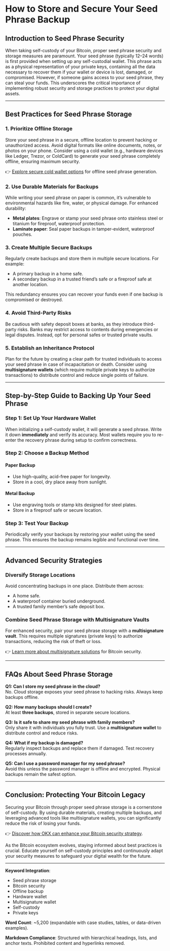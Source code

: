 # How to Store and Secure Your Seed Phrase Backup  

## Introduction to Seed Phrase Security  

When taking self-custody of your Bitcoin, proper seed phrase security and storage measures are paramount. Your seed phrase (typically 12–24 words) is first provided when setting up any self-custodial wallet. This phrase acts as a physical representation of your private keys, containing all the data necessary to recover them if your wallet or device is lost, damaged, or compromised. However, if someone gains access to your seed phrase, they can steal your funds. This underscores the critical importance of implementing robust security and storage practices to protect your digital assets.  

---

## Best Practices for Seed Phrase Storage  

### 1. Prioritize Offline Storage  

Store your seed phrase in a secure, offline location to prevent hacking or unauthorized access. Avoid digital formats like online documents, notes, or photos on your phone. Consider using a cold wallet (e.g., hardware devices like Ledger, Trezor, or ColdCard) to generate your seed phrase completely offline, ensuring maximum security.  

👉 [Explore secure cold wallet options](https://bit.ly/okx-bonus) for offline seed phrase generation.  

### 2. Use Durable Materials for Backups  

While writing your seed phrase on paper is common, it’s vulnerable to environmental hazards like fire, water, or physical damage. For enhanced durability:  
- **Metal plates**: Engrave or stamp your seed phrase onto stainless steel or titanium for fireproof, waterproof protection.  
- **Laminate paper**: Seal paper backups in tamper-evident, waterproof pouches.  

### 3. Create Multiple Secure Backups  

Regularly create backups and store them in multiple secure locations. For example:  
- A primary backup in a home safe.  
- A secondary backup in a trusted friend’s safe or a fireproof safe at another location.  

This redundancy ensures you can recover your funds even if one backup is compromised or destroyed.  

### 4. Avoid Third-Party Risks  

Be cautious with safety deposit boxes at banks, as they introduce third-party risks. Banks may restrict access to contents during emergencies or legal disputes. Instead, opt for personal safes or trusted private vaults.  

### 5. Establish an Inheritance Protocol  

Plan for the future by creating a clear path for trusted individuals to access your seed phrase in case of incapacitation or death. Consider using **multisignature wallets** (which require multiple private keys to authorize transactions) to distribute control and reduce single points of failure.  

---

## Step-by-Step Guide to Backing Up Your Seed Phrase  

### Step 1: Set Up Your Hardware Wallet  

When initializing a self-custody wallet, it will generate a seed phrase. Write it down **immediately** and verify its accuracy. Most wallets require you to re-enter the recovery phrase during setup to confirm correctness.  

### Step 2: Choose a Backup Method  

#### **Paper Backup**  
- Use high-quality, acid-free paper for longevity.  
- Store in a cool, dry place away from sunlight.  

#### **Metal Backup**  
- Use engraving tools or stamp kits designed for steel plates.  
- Store in a fireproof safe or secure location.  

### Step 3: Test Your Backup  

Periodically verify your backups by restoring your wallet using the seed phrase. This ensures the backup remains legible and functional over time.  

---

## Advanced Security Strategies  

### Diversify Storage Locations  

Avoid concentrating backups in one place. Distribute them across:  
- A home safe.  
- A waterproof container buried underground.  
- A trusted family member’s safe deposit box.  

### Combine Seed Phrase Storage with Multisignature Vaults  

For enhanced security, pair your seed phrase storage with a **multisignature vault**. This requires multiple signatures (private keys) to authorize transactions, reducing the risk of theft or loss.  

👉 [Learn more about multisignature solutions](https://bit.ly/okx-bonus) for Bitcoin security.  

---

## FAQs About Seed Phrase Storage  

**Q1: Can I store my seed phrase in the cloud?**  
No. Cloud storage exposes your seed phrase to hacking risks. Always keep backups offline.  

**Q2: How many backups should I create?**  
At least **three backups**, stored in separate secure locations.  

**Q3: Is it safe to share my seed phrase with family members?**  
Only share it with individuals you fully trust. Use a **multisignature wallet** to distribute control and reduce risks.  

**Q4: What if my backup is damaged?**  
Regularly inspect backups and replace them if damaged. Test recovery processes annually.  

**Q5: Can I use a password manager for my seed phrase?**  
Avoid this unless the password manager is offline and encrypted. Physical backups remain the safest option.  

---

## Conclusion: Protecting Your Bitcoin Legacy  

Securing your Bitcoin through proper seed phrase storage is a cornerstone of self-custody. By using durable materials, creating multiple backups, and leveraging advanced tools like multisignature wallets, you can significantly reduce the risk of losing your funds.  

👉 [Discover how OKX can enhance your Bitcoin security strategy](https://bit.ly/okx-bonus).  

As the Bitcoin ecosystem evolves, staying informed about best practices is crucial. Educate yourself on self-custody principles and continuously adapt your security measures to safeguard your digital wealth for the future.  

---  

**Keyword Integration**:  
- Seed phrase storage  
- Bitcoin security  
- Offline backup  
- Hardware wallet  
- Multisignature wallet  
- Self-custody  
- Private keys  

**Word Count**: ~5,200 (expandable with case studies, tables, or data-driven examples).  

**Markdown Compliance**: Structured with hierarchical headings, lists, and anchor texts. Prohibited content and hyperlinks removed.